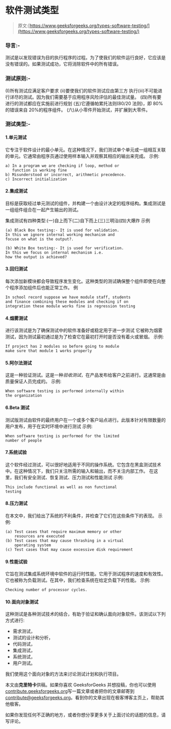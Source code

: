 # 软件测试类型

> 原文:[https://www.geeksforgeeks.org/types-software-testing/](https://www.geeksforgeeks.org/types-software-testing/)

### 导言:-

测试是以发现错误为目的执行程序的过程。为了使我们的软件运行良好，它应该是没有错误的。如果测试成功，它将消除软件中的所有错误。

### 测试原则:-

(I)所有测试应满足客户要求
(ii)要使我们的软件测试应由第三方
执行(iii)不可能进行详尽的测试。因为我们需要基于应用程序风险评估的最佳测试量。
(四)所有要进行的测试都应在实施前进行规划
(五)它遵循帕累托法则(80/20 法则)，即 80%的错误来自 20%的程序组件。
(六)从小零件开始测试，并扩展到大零件。

### 测试类型:-

#### 1.单元测试

它专注于软件设计的最小单元。在这种情况下，我们测试单个单元或一组相互关联的单元。它通常由程序员通过使用样本输入并观察其相应的输出来完成。
示例:

```
a) In a program we are checking if loop, method or 
   function is working fine
b) Misunderstood or incorrect, arithmetic precedence.
c) Incorrect initialization
```

#### 2.集成测试

目标是获取经过单元测试的组件，并构建一个由设计决定的程序结构。集成测试是一组组件组合在一起产生输出的测试。

集成测试有四种类型:(一)自上而下(二)自下而上(三)三明治(四)大爆炸
示例

```
(a) Black Box testing:- It is used for validation. 
In this we ignore internal working mechanism and 
focuse on what is the output?.

(b) White Box testing:- It is used for verification. 
In this we focus on internal mechanism i.e.
how the output is achieved?
```

#### 3.回归测试

每次添加新模块都会导致程序发生变化。这种类型的测试确保整个组件即使在向整个程序添加组件后也能正常工作。
例

```
In school record suppose we have module staff, students 
and finance combining these modules and checking if on 
integration these module works fine is regression testing
```

#### 4.烟雾测试

进行该测试是为了确保测试中的软件准备好或稳定用于进一步测试
它被称为烟雾测试，因为测试最初通过是为了检查它在最初打开时是否没有着火或冒烟。
示例:

```
If project has 2 modules so before going to module 
make sure that module 1 works properly
```

#### 5.阿尔法测试

这是一种验证测试。这是一种*验收测试*，在产品发布给客户之前进行。这通常是由质量保证人员完成的。
示例:

```
When software testing is performed internally within
the organization
```

#### 6.Beta 测试

测试版测试由软件的最终用户在一个或多个客户站点进行。此版本针对有限数量的用户发布，用于在实时环境中进行测试
示例:

```
When software testing is performed for the limited
number of people
```

#### 7.系统试验

这个软件经过测试，可以很好地适用于不同的操作系统。它包含在黑盒测试技术中。在这种情况下，我们只关注所需的输入和输出，而不关注内部工作。
在这里，我们有安全测试、恢复测试、压力测试和性能测试
示例:

```
This include functional as well as non functional 
testing
```

#### 8.压力测试

在本文中，我们给出了系统的不利条件，并检查了它们在这些条件下的表现。
示例:

```
(a) Test cases that require maximum memory or other
    resources are executed
(b) Test cases that may cause thrashing in a virtual 
    operating system
(c) Test cases that may cause excessive disk requirement
```

#### 9.性能试验

它旨在测试集成系统环境中软件的运行时性能。它用于测试程序的速度和有效性。它也被称为负载测试。在其中，我们检查系统在给定负载下的性能。
示例:

```
Checking number of processor cycles.
```

#### 10.面向对象测试

这种测试是各种测试技术的结合，有助于验证和确认面向对象软件。该测试以下列方式进行:

*   需求测试，
*   测试的设计和分析，
*   代码测试，
*   集成测试，
*   系统测试，
*   用户测试。

我们使用这个面向对象的方法来讨论测试计划和执行项目。

本文由**克里特卡**供稿。如果你喜欢 GeeksforGeeks 并想投稿，你也可以使用[contribute.geeksforgeeks.org](http://www.contribute.geeksforgeeks.org)写一篇文章或者把你的文章邮寄到 contribute@geeksforgeeks.org。看到你的文章出现在极客博客主页上，帮助其他极客。

如果你发现任何不正确的地方，或者你想分享更多关于上面讨论的话题的信息，请写评论。